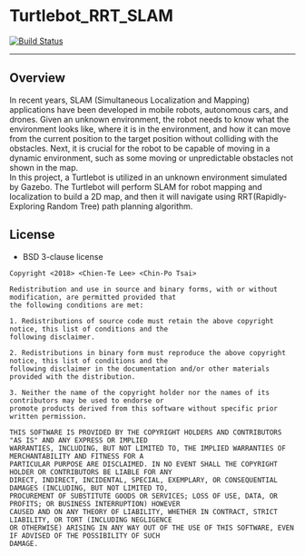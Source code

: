 # Turtlebot_RRT_SLAM

[![Build Status](https://travis-ci.org/CP-TSAI/Turtlebot_RRT_SLAM.svg?branch=master)](https://travis-ci.org/CP-TSAI/Turtlebot_RRT_SLAM)

---

## Overview

In recent years, SLAM (Simultaneous Localization and Mapping) applications have been developed in mobile robots, autonomous cars, and drones. Given an unknown environment, the robot needs to know what the environment looks like, where it is in the environment, and how it can move from the current position to the target position without colliding with the obstacles. Next, it is crucial for the robot to be capable of moving in a dynamic environment, such as some moving or unpredictable obstacles not shown in the map.  
In this project, a Turtlebot is utilized in an unknown environment simulated by Gazebo. The Turtlebot will perform SLAM for robot mapping and localization to build a 2D map, and then it will navigate using RRT(Rapidly-Exploring Random Tree) path planning algorithm.


## License
- BSD 3-clause license
 ```
Copyright <2018> <Chien-Te Lee> <Chin-Po Tsai>

Redistribution and use in source and binary forms, with or without modification, are permitted provided that 
the following conditions are met:

1. Redistributions of source code must retain the above copyright notice, this list of conditions and the
 following disclaimer.

2. Redistributions in binary form must reproduce the above copyright notice, this list of conditions and the 
following disclaimer in the documentation and/or other materials provided with the distribution.

3. Neither the name of the copyright holder nor the names of its contributors may be used to endorse or 
promote products derived from this software without specific prior written permission.

THIS SOFTWARE IS PROVIDED BY THE COPYRIGHT HOLDERS AND CONTRIBUTORS "AS IS" AND ANY EXPRESS OR IMPLIED 
WARRANTIES, INCLUDING, BUT NOT LIMITED TO, THE IMPLIED WARRANTIES OF MERCHANTABILITY AND FITNESS FOR A 
PARTICULAR PURPOSE ARE DISCLAIMED. IN NO EVENT SHALL THE COPYRIGHT HOLDER OR CONTRIBUTORS BE LIABLE FOR ANY 
DIRECT, INDIRECT, INCIDENTAL, SPECIAL, EXEMPLARY, OR CONSEQUENTIAL DAMAGES (INCLUDING, BUT NOT LIMITED TO, 
PROCUREMENT OF SUBSTITUTE GOODS OR SERVICES; LOSS OF USE, DATA, OR PROFITS; OR BUSINESS INTERRUPTION) HOWEVER 
CAUSED AND ON ANY THEORY OF LIABILITY, WHETHER IN CONTRACT, STRICT LIABILITY, OR TORT (INCLUDING NEGLIGENCE 
OR OTHERWISE) ARISING IN ANY WAY OUT OF THE USE OF THIS SOFTWARE, EVEN IF ADVISED OF THE POSSIBILITY OF SUCH 
DAMAGE.
```
